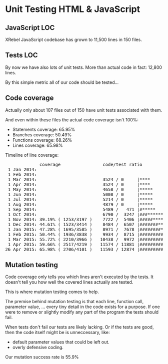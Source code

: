 # Unit Testing HTML & JavaScript

## JavaScript LOC

XRebel JavaScript codebase has grown to 11,500 lines in 150 files.

## Tests LOC

By now we have also lots of unit tests. More than actual code in fact: 12,800 lines.

By this simple metric all of our code should be tested...

## Code coverage

Actually only about 107 files out of 150 have unit tests associated with them.

And even within these files the actual code coverage isn't 100%:

- Statements coverage: 65.95%
- Branches coverage: 50.49%
- Functions coverage: 68.26%
- Lines coverage: 65.98%

Timeline of line coverage:

<pre>
             coverage                code/test ratio
 1 Jan 2014:
 1 Feb 2014:
 1 Mar 2014:                         3524 / 0     |****
 1 Apr 2014:                         3524 / 0     |****
 1 May 2014:                         4658 / 0     |*****
 1 Jun 2014:                         5008 / 0     |*****
 1 Jul 2014:                         5214 / 0     |*****
 1 Aug 2014:                         4879 / 0     |*****
 1 Sep 2014:                         5489 /   471 |#*****
 1 Oct 2014:                         6790 /  3247 |###*******
 1 Nov 2014: 39.19% ( 1253/3197 )    7722 /  5406 |#####********
 1 Dec 2014: 44.61% ( 1523/3414 )    8484 /  6507 |#######********
 1 Jan 2015: 47.28% ( 1695/3585 )    8971 /  7678 |########*********
 1 Feb 2015: 50.44% ( 1936/3838 )    9934 /  8715 |#########**********
 1 Mar 2015: 55.72% ( 2210/3966 )   10438 /  9972 |##########**********
 1 Apr 2015: 59.66% ( 2517/4219 )   11574 / 11881 |############************
26 Apr 2015: 65.98% ( 2706/4101 )   11593 / 12874 |#############************
</pre>

## Mutation testing

Code coverage only tells you which lines aren't executed by the tests.
It doesn't tell you how well the covered lines actually are tested.

This is where mutation testing comes to help.

The premise behind mutation testing is that each line, function call, parameter value,
... every tiny detail in the code exists for a purpose. If one were to remove or slightly
modify any part of the program the tests should fail.

When tests don't fail our tests are likely lacking. Or if the tests are good, then the
code itself might be is unneccessary, like:

- default parameter values that could be left out.
- overly defensive coding.

Our mutation success rate is 55.9%
